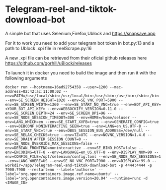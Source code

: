 # Telegram-reel-and-tiktok-download-bot


A simple bot that uses Selenium,Firefox,Ublock and https://snapsave.app

For it to work you need to add your telegram bot token in bot.py:13 and a path to Ublock .xpi file in reelScrape.py:16

A new .xpi file can be retrieved from their oficial github releases here https://github.com/gorhill/uBlock/releases

To launch it in docker you need to build the image and then run it with the following arguments

```
docker run --hostname=16ad92754358 --user=1200 --mac-address=02:42:ac:11:00:02 --env=PATH=/usr/local/sbin:/usr/local/bin:/usr/sbin:/usr/bin:/sbin:/bin --env=SE_SCREEN_HEIGHT=1020 --env=SE_VNC_PORT=5900 --env=SE_SCREEN_WIDTH=1360 --env=SE_START_NO_VNC=true --env=BOT_API_KEY=<YOUR_BOT_API_KEY> --env=WEBSOCKIFY_VERSION=0.11.0 --env=SE_SCREEN_DEPTH=24 --env=SE_SCREEN_DPI=96 --env=SE_NODE_SESSION_TIMEOUT=300 --env=HOME=/home/seluser --env=LANG_WHICH=en --env=SE_START_XVFB=true --env=GENERATE_CONFIG=true --env=DEBCONF_NONINTERACTIVE_SEEN=true --env=LANG=en_US.UTF-8 --env=SE_START_VNC=true --env=DBUS_SESSION_BUS_ADDRESS=/dev/null --env=SE_RELAX_CHECKS=true --env=TZ=UTC --env=NOVNC_VERSION=1.4.0 --env=SE_DRAIN_AFTER_SESSION_COUNT=0 --env=SE_NODE_OVERRIDE_MAX_SESSIONS=false --env=DEBIAN_FRONTEND=noninteractive --env=SE_BIND_HOST=false --env=ENCODING=UTF-8 --env=LANGUAGE=en_US.UTF-8 --env=DISPLAY_NUM=99 --env=CONFIG_FILE=/opt/selenium/config.toml --env=SE_NODE_MAX_SESSIONS=1 --env=LANG_WHERE=US --env=SE_NO_VNC_PORT=7900 --env=DISPLAY=:99.0 --workdir=/app/Telegram-reel-and-tiktok-download-bot -p 4444:4444 -p 7900:7900 --restart=no --label='authors=' --label='org.opencontainers.image.ref.name=ubuntu' --label='org.opencontainers.image.version=20.04' --runtime=runc -d <IMAGE_ID>
```

